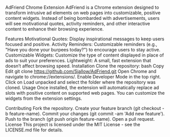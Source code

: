 AdFriend Chrome Extension
AdFriend is a Chrome extension designed to transform intrusive ad elements on web pages into customizable, positive content widgets. Instead of being bombarded with advertisements, users will see motivational quotes, activity reminders, and other interactive content to enhance their browsing experience.

Features
Motivational Quotes: Display inspirational messages to keep users focused and positive.
Activity Reminders: Customizable reminders (e.g., "Have you done your burpees today?") to encourage users to stay active.
Customizable Widgets: Customize the type of content displayed in place of ads to suit your preferences.
Lightweight: A small, fast extension that doesn’t affect browsing speed.
Installation
Clone the repository:
bash
Copy
Edit
git clone https://github.com/Sjallow/AdFriend.git
Open Chrome and navigate to chrome://extensions/.
Enable Developer Mode in the top right.
Click on Load unpacked and select the folder where the repository was cloned.
Usage
Once installed, the extension will automatically replace ad slots with positive content on supported web pages. You can customize the widgets from the extension settings.

Contributing
Fork the repository.
Create your feature branch (git checkout -b feature-name).
Commit your changes (git commit -am 'Add new feature').
Push to the branch (git push origin feature-name).
Open a pull request.
License
This project is licensed under the MIT License - see the LICENSE.md file for details.
